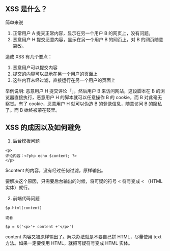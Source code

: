 ## XSS 是什么？

简单来说

1. 正常用户 A 提交正常内容，显示在另一个用户 B 的网页上，没有问题。
2. 恶意用户 H 提交恶意内容，显示在另一个用户 B 的网页上，对 B 的网页随意篡改。

造成 XSS 有几个要点：

1. 恶意用户可以提交内容
2. 提交的内容可以显示在另一个用户的页面上
3. 这些内容未经过滤，直接运行在另一个用户的页面上

举例说明:
恶意用户 H 提交评论「<script>console.log(document.cookie)</script>」，然后用户 B 来访问网站，这段脚本在 B 的浏览器直接执行，恶意用户 H 的脚本就可以任意操作 B 的 cookie，而 B 对此毫无察觉。有了 cookie，恶意用户 H 就可以伪造 B 的登录信息，随意访问 B 的隐私了。而 B 始终被蒙在鼓里。

## XSS 的成因以及如何避免

1. 后台模板问题

```
<p>
评论内容：<?php echo $content; ?>
</p>
```

$content 的内容，没有经过任何过滤，原样输出。

要解决这个原因，只需要后台输出的时候，将可疑的符号 < 符号变成 &lt; （HTML 实体）就行。

2. 前端代码问题

```
$p.html(content)

或者

$p = $('<p>'+ content +'</p>')
```

content 内容又被原样输出了。解决办法就是不要自己拼 HTML，尽量使用 text 方法。如果一定要使用 HTML，就把可疑符号变成 HTML 实体。
